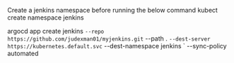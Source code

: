 Create a jenkins namespace before running the below command
kubect create namespace jenkins

  argocd app create jenkins `
  --repo https://github.com/judexman01/myjenkins.git `
  --path . `
  --dest-server https://kubernetes.default.svc `
  --dest-namespace jenkins `
  --sync-policy automated
